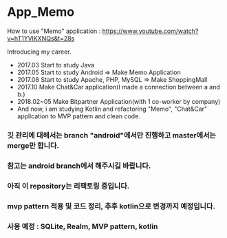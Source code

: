 # App_Memo

How to use "Memo" application : https://www.youtube.com/watch?v=hT1YVlKXNQs&t=28s

Introducing my career.

  - 2017.03 Start to study Java
  - 2017.05 Start to study Android => Make Memo Application
  - 2017.08 Start to study Apache, PHP, MySQL => Make ShoppingMall
  - 2017.10 Make Chat&Car application(I made a connection between a and b.)
  - 2018.02~05 Make Bitpartner Application(with 1 co-worker by company)
  - And now, i am studying Kotlin and refactoring "Memo", "Chat&Car" application to MVP pattern and clean code.
  
  
### 깃 관리에 대해서는 branch "android"에서만 진행하고 master에서는 merge만 합니다. 
### 참고는 android branch에서 해주시길 바랍니다.

### 아직 이 repository는 리팩토링 중입니다.
### mvp pattern 적용 및 코드 정리, 추후 kotlin으로 변경까지 예정입니다.

### 사용 예정 : SQLite, Realm, MVP pattern, kotlin
